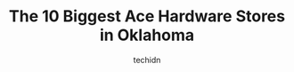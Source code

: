 ---
layout: ampstory
image: https://i0.wp.com/www.depkes.org/wp-content/uploads/2023/06/ace-hardware-0-in-oklahoma-1685968480.jpeg?resize=640,853
author: techidn
featured: false
description: Discover the impressive array of Ace Hardware options in Oklahoma, where you can find 10 of the largest Ace Hardware establishments in the area. From renowned classics to hidden gems, Oklaho
title: The 10 Biggest Ace Hardware Stores in Oklahoma
cover:
   title: The 10 Biggest Ace Hardware Stores in Oklahoma
   subtitle: Rickpate
   background: https://www.depkes.org/wp-content/uploads/2023/06/ace-hardware-0-in-oklahoma-1685968480.jpeg

pages: 
 - layout: thirds
   top: <h1>#1 Westlake Ace Hardware</h1>
   bottom: "<p>Always clean, always friendly Ace really is the place.  I have been remodeling my house and have made runs for the craziest of things. Only rarely do they not have what I</p>"
   background: https://www.depkes.org/wp-content/uploads/2023/06/ace-hardware-1-in-oklahoma-1685968480.jpeg
   backgroundblur: true
 - layout: thirds
   top: <h1>#2 Westlake Ace Hardware</h1>
   bottom: "<p>212 N Air Depot Blvd, Midwest City, OK 73110, United States</p>"
   background: https://www.depkes.org/wp-content/uploads/2023/06/ace-hardware-2-in-oklahoma-1685968480.jpeg
   cta:
      link: https://www.depkes.org/blog/the-10-biggest-ace-hardware-stores-in-oklahoma/
      text: The 10 Biggest Ace Hardware Stores in Oklahoma
 - layout: thirds
   top: <h1>#3 Westlake Ace Hardware</h1>
   bottom: "<p>11801 S Western Ave, Oklahoma City, OK 73170, United States</p>"
   background: https://www.depkes.org/wp-content/uploads/2023/06/ace-hardware-3-in-oklahoma-1685968481.jpeg
   cta:
      link: https://www.depkes.org/blog/the-10-biggest-ace-hardware-stores-in-oklahoma/
      text: The 10 Biggest Ace Hardware Stores in Oklahoma
 - layout: thirds
   top: <h1>#4 Westlake Ace Hardware</h1>
   bottom: "<p>7120 NW 23rd St, Bethany, OK 73008, United States</p>"
   background: https://images.unsplash.com/photo-1557672172-298e090bd0f1?ixlib=rb-4.0.3&ixid=MnwxMjA3fDB8MHxwaG90by1wYWdlfHx8fGVufDB8fHx8&auto=format&fit=crop&w=640&h=853&q=80
   cta:
      link: https://www.depkes.org/blog/the-10-biggest-ace-hardware-stores-in-oklahoma/
      text: The 10 Biggest Ace Hardware Stores in Oklahoma
 - layout: thirds
   top: <h1>#5 Westlake Ace Hardware</h1>
   bottom: "<p>6951 Northwest Expy St, Oklahoma City, OK 73132, United States</p>"
   background: https://images.unsplash.com/photo-1632260260864-caf7fde5ec36?ixlib=rb-4.0.3&ixid=MnwxMjA3fDB8MHxwaG90by1wYWdlfHx8fGVufDB8fHx8&auto=format&fit=crop&w=640&h=853&q=80
   cta:
      link: https://www.depkes.org/blog/the-10-biggest-ace-hardware-stores-in-oklahoma/
      text: The 10 Biggest Ace Hardware Stores in Oklahoma
 - layout: thirds
   top: <h1>#6 Ace Hardware</h1>
   bottom: "<p>1713 US-81, Duncan, OK 73533, United States</p>"
   background: https://images.unsplash.com/photo-1540457036297-448b6b99e91c?ixlib=rb-4.0.3&ixid=MnwxMjA3fDB8MHxwaG90by1wYWdlfHx8fGVufDB8fHx8&auto=format&fit=crop&w=640&h=853&q=80
   cta:
      link: https://www.depkes.org/blog/the-10-biggest-ace-hardware-stores-in-oklahoma/
      text: The 10 Biggest Ace Hardware Stores in Oklahoma
 - layout: thirds
   top: <h1>#7 Westlake Ace Hardware</h1>
   bottom: "<p>1509 W Britton Rd, Oklahoma City, OK 73120, United States</p>"
   background: https://images.unsplash.com/photo-1602536052359-ef94c21c5948?ixlib=rb-4.0.3&ixid=MnwxMjA3fDB8MHxwaG90by1wYWdlfHx8fGVufDB8fHx8&auto=format&fit=crop&w=640&h=853&q=80
   cta:
      link: https://www.depkes.org/blog/the-10-biggest-ace-hardware-stores-in-oklahoma/
      text: The 10 Biggest Ace Hardware Stores in Oklahoma
 - layout: thirds
   middle: Continue reading...
   background: https://images.unsplash.com/photo-1509114397022-ed747cca3f65?ixlib=rb-4.0.3&ixid=MnwxMjA3fDB8MHxwaG90by1wYWdlfHx8fGVufDB8fHx8&auto=format&fit=crop&w=640&h=853&q=80
   cta:
      link: https://www.depkes.org/blog/the-10-biggest-ace-hardware-stores-in-oklahoma/
      text: The 10 Biggest Ace Hardware Stores in Oklahoma
      
---
